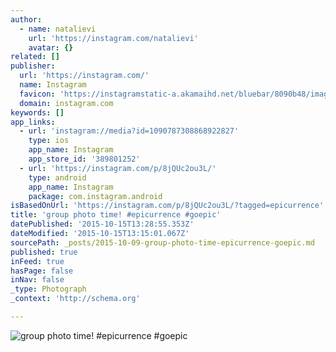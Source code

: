 ```yaml
---
author:
  - name: natalievi
    url: 'https://instagram.com/natalievi'
    avatar: {}
related: []
publisher:
  url: 'https://instagram.com/'
  name: Instagram
  favicon: 'https://instagramstatic-a.akamaihd.net/bluebar/8090b48/images/ico/favicon.ico'
  domain: instagram.com
keywords: []
app_links:
  - url: 'instagram://media?id=1090787308868922827'
    type: ios
    app_name: Instagram
    app_store_id: '389801252'
  - url: 'https://instagram.com/p/8jQUc2ou3L/'
    type: android
    app_name: Instagram
    package: com.instagram.android
isBasedOnUrl: 'https://instagram.com/p/8jQUc2ou3L/?tagged=epicurrence'
title: 'group photo time! #epicurrence #goepic'
datePublished: '2015-10-15T13:28:55.353Z'
dateModified: '2015-10-15T13:15:01.067Z'
sourcePath: _posts/2015-10-09-group-photo-time-epicurrence-goepic.md
published: true
inFeed: true
hasPage: false
inNav: false
_type: Photograph
_context: 'http://schema.org'

---
```

![group photo time&excl; &num;epicurrence &num;goepic](https://igcdn-photos-f-a.akamaihd.net/hphotos-ak-xaf1/t51.2885-15/s640x640/sh0.08/e35/12080563_1494787894151813_1113525638_n.jpg)